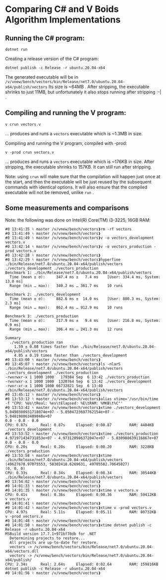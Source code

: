 # Comparing C# and V Boids Algorithm Implementations

## Running the C# program:

```
dotnet run
```

Creating a release version of the C# program:

```
dotnet publish -c Release -r ubuntu.20.04-x64
```

The generated executable will be in
`/v/vnew/bench/vectors/bin/Release/net7.0/ubuntu.20.04-x64/publish/vectors`
Its size is ~64MB . After stripping, the executable shrinks to just 11MB,
but unfortunately it also stops running after stripping :-| .

## Compiling and running the V program:

```
v crun vectors.v
```

... produces and runs a `vectors` executable which is ~1.3MB in size.

Compiling and running the V program, compiled with -prod:

```
v -prod crun vectors.v
```

... produces and runs a `vectors` executable which is ~176KB in size.
After stripping, the executable shrinks to 157KB. It can still run after
stripping.

Note: using `crun` will make sure that the compilation will happen just
once at the start, and then the executable will be just reused by the
subsequent commands with identical options. It will also ensure that
the compiled executable will not be removed, unlike `run` .

## Some measurements and comparisons

Note: the following was done on Intel(R) Core(TM) i3-3225, 16GB RAM:

```
#0 13:41:35 ᛋ master /v/vnew/bench/vectors❱rm -rf vectors
#0 13:41:49 ᛋ master /v/vnew/bench/vectors❱
#0 13:41:49 ᛋ master /v/vnew/bench/vectors❱v -o vectors_development vectors.v
#0 13:42:14 ᛋ master /v/vnew/bench/vectors❱v -o vectors_production -prod vectors.v
#0 13:42:28 ᛋ master /v/vnew/bench/vectors❱
#0 13:42:29 ᛋ master /v/vnew/bench/vectors❱hyperfine ./bin/Release/net7.0/ubuntu.20.04-x64/publish/vectors ./vectors_development ./vectors_production
Benchmark 1: ./bin/Release/net7.0/ubuntu.20.04-x64/publish/vectors
  Time (mean ± σ):     347.4 ms ±   7.4 ms    [User: 334.4 ms, System: 13.0 ms]
  Range (min … max):   340.2 ms … 361.7 ms    10 runs

Benchmark 2: ./vectors_development
  Time (mean ± σ):     882.6 ms ±  14.0 ms    [User: 880.3 ms, System: 2.3 ms]
  Range (min … max):   862.4 ms … 912.9 ms    10 runs

Benchmark 3: ./vectors_production
  Time (mean ± σ):     217.9 ms ±   9.4 ms    [User: 216.8 ms, System: 0.9 ms]
  Range (min … max):   206.4 ms … 241.3 ms    12 runs

Summary
  ./vectors_production ran
    1.59 ± 0.08 times faster than ./bin/Release/net7.0/ubuntu.20.04-x64/publish/vectors
    4.05 ± 0.19 times faster than ./vectors_development
#0 13:43:00 ᛋ master /v/vnew/bench/vectors❱
#0 13:45:07 ᛋ master /v/vnew/bench/vectors❱ls -nlarS ./bin/Release/net7.0/ubuntu.20.04-x64/publish/vectors ./vectors_development ./vectors_production
-rwxrwxr-x 1 1000 1000   179384 Sep  6 13:42 ./vectors_production
-rwxrwxr-x 1 1000 1000  1320764 Sep  6 13:42 ./vectors_development
-rwxr-xr-x 1 1000 1000 66732821 Sep  6 13:40 ./bin/Release/net7.0/ubuntu.20.04-x64/publish/vectors
#0 13:45:12 ᛋ master /v/vnew/bench/vectors❱
#0 13:53:12 ᛋ master /v/vnew/bench/vectors❱alias xtime='/usr/bin/time -f "CPU: %Us\tReal: %es\tElapsed: %E\tRAM: %MKB\t%C"'
#0 13:53:42 ᛋ master /v/vnew/bench/vectors❱xtime ./vectors_development
5.0498380931718074e+07 - 5.0504723697762154e+07 - 5.040198063489048e+07
0.0 - 0.0 - 0.0
CPU: 0.87s      Real: 0.87s     Elapsed: 0:00.87        RAM: 4404KB     ./vectors_development
#0 13:53:52 ᛋ master /v/vnew/bench/vectors❱xtime ./vectors_production
4.971971434731853e+07 - 4.973120986372047e+07 - 5.030988639116867e+07
0.0 - 0.0 - 0.0
CPU: 0.20s      Real: 0.20s     Elapsed: 0:00.20        RAM: 3228KB     ./vectors_production
#0 13:53:58 ᛋ master /v/vnew/bench/vectors❱xtime ./bin/Release/net7.0/ubuntu.20.04-x64/publish/vectors
(49627678.97075553, 50302418.6269631, 49705582.70645027)
(0, 0, 0)
CPU: 0.33s      Real: 0.34s     Elapsed: 0:00.34        RAM: 30544KB    ./bin/Release/net7.0/ubuntu.20.04-x64/publish/vectors
#0 13:54:02 ᛋ master /v/vnew/bench/vectors❱
#0 14:01:33 ᛋ master /v/vnew/bench/vectors❱
#0 14:01:35 ᛋ master /v/vnew/bench/vectors❱xtime v vectors.v
CPU: 0.41s      Real: 0.36s     Elapsed: 0:00.36        RAM: 59412KB    v vectors.v
#0 14:01:41 ᛋ master /v/vnew/bench/vectors❱
#0 14:01:42 ᛋ master /v/vnew/bench/vectors❱xtime v -prod vectors.v
CPU: 4.97s      Real: 5.11s     Elapsed: 0:05.11        RAM: 80732KB    v -prod vectors.v
#0 14:01:48 ᛋ master /v/vnew/bench/vectors❱
#0 14:01:50 ᛋ master /v/vnew/bench/vectors❱xtime dotnet publish -c Release -r ubuntu.20.04-x64
MSBuild version 17.7.1+971bf70db for .NET
  Determining projects to restore...
  All projects are up-to-date for restore.
  vectors -> /v/vnew/bench/vectors/bin/Release/net7.0/ubuntu.20.04-x64/vectors.dll
  vectors -> /v/vnew/bench/vectors/bin/Release/net7.0/ubuntu.20.04-x64/publish/
CPU: 2.34s      Real: 2.64s     Elapsed: 0:02.64        RAM: 159816KB   dotnet publish -c Release -r ubuntu.20.04-x64
#0 14:01:56 ᛋ master /v/vnew/bench/vectors❱
```
